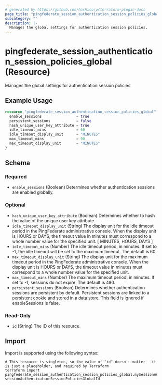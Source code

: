 ```yaml
---
# generated by https://github.com/hashicorp/terraform-plugin-docs
page_title: "pingfederate_session_authentication_session_policies_global Resource - terraform-provider-pingfederate"
subcategory: ""
description: |-
  Manages the global settings for authentication session policies.
---
```


# pingfederate_session_authentication_session_policies_global (Resource)

Manages the global settings for authentication session policies.

## Example Usage

```terraform
resource "pingfederate_session_authentication_session_policies_global" "sessionAuthenticationSessionPoliciesGlobalExample" {
  enable_sessions                = true
  persistent_sessions            = false
  hash_unique_user_key_attribute = true
  idle_timeout_mins              = 60
  idle_timeout_display_unit      = "MINUTES"
  max_timeout_mins               = 90
  max_timeout_display_unit       = "MINUTES"
}
```

<!-- schema generated by tfplugindocs -->
## Schema

### Required

- `enable_sessions` (Boolean) Determines whether authentication sessions are enabled globally.

### Optional

- `hash_unique_user_key_attribute` (Boolean) Determines whether to hash the value of the unique user key attribute.
- `idle_timeout_display_unit` (String) The display unit for the idle timeout period in the PingFederate administrative console. When the display unit is HOURS or DAYS, the timeout value in minutes must correspond to a whole number value for the specified unit. [ MINUTES, HOURS, DAYS ]
- `idle_timeout_mins` (Number) The idle timeout period, in minutes. If set to -1, the idle timeout will be set to the maximum timeout. The default is 60.
- `max_timeout_display_unit` (String) The display unit for the maximum timeout period in the PingFederate administrative console. When the display unit is HOURS or DAYS, the timeout value in minutes must correspond to a whole number value for the specified unit.
- `max_timeout_mins` (Number) The maximum timeout period, in minutes. If set to -1, sessions do not expire. The default is 480.
- `persistent_sessions` (Boolean) Determines whether authentication sessions are persistent by default. Persistent sessions are linked to a persistent cookie and stored in a data store. This field is ignored if enableSessions is false.

### Read-Only

- `id` (String) The ID of this resource.

## Import

Import is supported using the following syntax:

```shell
# This resource is singleton, so the value of "id" doesn't matter - it is just a placeholder, and required by Terraform
terraform import pingfederate_session_authentication_session_policies_global.mySessionAuthenticationSessionPoliciesGlobal sessionAuthenticationSessionPoliciesGlobalId
```
